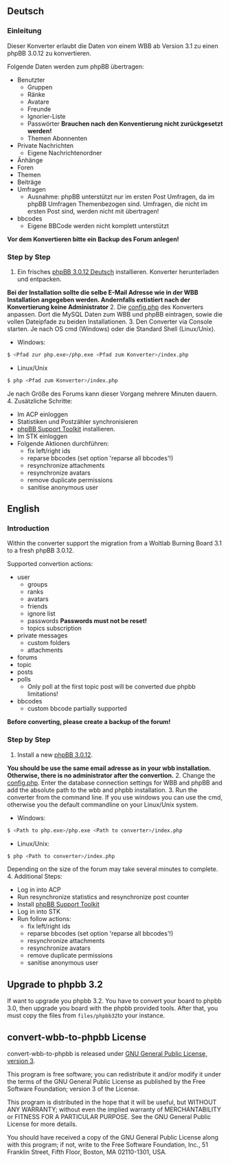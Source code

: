 ## Deutsch
### Einleitung
Dieser Konverter erlaubt die Daten von einem WBB ab Version 3.1 zu einen phpBB 3.0.12 zu konvertieren.

Folgende Daten werden zum phpBB übertragen:
* Benutzter
    * Gruppen
    * Ränke
    * Avatare
    * Freunde
    * Ignorier-Liste
    * Passwörter **Brauchen nach den Konventierung nicht zurückgesetzt werden!**
    * Themen Abonnenten
* Private Nachrichten
    * Eigene Nachrichtenordner
* Änhänge
* Foren
* Themen
* Beiträge
* Umfragen
    * Ausnahme: phpBB unterstützt nur im ersten Post Umfragen, da im phpBB Umfragen Themenbezogen sind. Umfragen, die nicht im ersten Post sind, werden nicht mit übertragen!
* bbcodes
    * Eigene BBCode werden nicht komplett unterstützt

**Vor dem Konvertieren bitte ein Backup des Forum anlegen!**

### Step by Step

1. Ein frisches [phpBB 3.0.12 Deutsch] installieren.
Konverter herunterladen und entpacken.

  **Bei der Installation sollte die selbe E-Mail Adresse wie in der WBB Installation angegeben werden. Andernfalls extistiert nach der Konvertierung keine Administrator**
2. Die [config.php] des Konverters anpassen. Dort die MySQL Daten zum WBB und phpBB eintragen, sowie die vollen Dateipfade zu beiden Installationen.
3. Den Converter via Console starten. Je nach OS cmd (Windows) oder die Standard Shell (Linux/Unix).
  
  * Windows: 
  ```sh
  $ <Pfad zur php.exe>/php.exe <Pfad zum Konverter>/index.php
  ```
  * Linux/Unix
  ```sh
  $ php <Pfad zum Konverter>/index.php
  ```
  Je nach Größe des Forums kann dieser Vorgang mehrere Minuten dauern.
4. Zusätzliche Schritte:
  * Im ACP einloggen
  * Statistiken und Postzähler synchronisieren
  * [phpBB Support Toolkit] installieren.
  * Im STK einloggen
  * Folgende Aktionen durchführen:
    * fix left/right ids
    * reparse bbcodes (set option 'reparse all bbcodes'!)
    * resynchronize attachments
    * resynchronize avatars
    * remove duplicate permissions
    * sanitise anonymous user

## English
### Introduction
Within the converter support the migration from a Woltlab Burning Board 3.1 to a fresh phpBB 3.0.12.

Supported convertion actions:

* user
    * groups
    * ranks
    * avatars
    * friends
    * ignore list
    * passwords **Passwords must not be reset!**
    * topics subscription
* private messages
    * custom folders
    * attachments
* forums
* topic
* posts
* polls
    * Only poll at the first topic post will be converted due phpbb limitations!
* bbcodes
    * custom bbcode partially supported 

**Before converting, please create a backup of the forum!**

### Step by Step
1. Install a new [phpBB 3.0.12].

  **You should be use the same email adresse as in your wbb installation. Otherwise, there is no administrator after the convertion.**
2. Change the [config.php]. Enter the database connection settings for WBB and phpBB and add the absolute path to the wbb and phpbb installation.
3. Run the converter from the command line. If you use windows you can use the cmd, otherwise you the default commandline on your Linux/Unix system.
  
  * Windows: 
  ```sh
  $ <Path to php.exe>/php.exe <Path to converter>/index.php
  ```
  * Linux/Unix:
  ```sh
  $ php <Path to converter>/index.php
  ```
  Depending on the size of the forum may take several minutes to complete.
4. Additional Steps:
  * Log in into ACP
  * Run resynchronize statistics and resynchronize post counter
  * Install [phpBB Support Toolkit]
  * Log in into STK
  * Run follow actions:
    * fix left/right ids
    * reparse bbcodes (set option 'reparse all bbcodes'!)
    * resynchronize attachments
    * resynchronize avatars
    * remove duplicate permissions
    * sanitise anonymous user

## Upgrade to phpbb 3.2
If want to upgrade you phpbb 3.2. You have to convert your board to phpbb 3.0, then upgrade you board with the phpbb provided tools. After that, you must copy the files from `files/phpbb32`to your instance.


## convert-wbb-to-phpbb License

convert-wbb-to-phpbb is released under [GNU General Public License, version 3].

This program is free software; you can redistribute it and/or modify it under the terms of the GNU General Public License as published by the Free Software Foundation; version 3 of the License.

This program is distributed in the hope that it will be useful, but WITHOUT ANY WARRANTY; without even the implied warranty of MERCHANTABILITY or FITNESS FOR A PARTICULAR PURPOSE. See the GNU General Public License for more details.

You should have received a copy of the GNU General Public License along with this program; if not, write to the Free Software Foundation, Inc., 51 Franklin Street, Fifth Floor, Boston, MA 02110-1301, USA.

[GNU General Public License, version 3]:http://www.gnu.org/licenses/gpl-3.0.html
[config.php]:https://github.com/jkroepke/convert-wbb-to-phpbb/blob/master/config.php
[phpBB Support Toolkit]:https://www.phpbb.com/support/stk/
[phpBB 3.0.12 Deutsch]:http://downloads.phpbb.de/pakete/deutsch/3.0/3.0.12/phpBB-3.0.12-deutsch.zip
[phpBB 3.0.12]:https://www.phpbb.com/files/release/phpBB-3.0.12.zip

